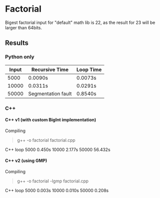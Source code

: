 # Factorial

Bigest factorial input for "default" math lib is 22, as the result for 23 will be larger than 64bits.

## Results

### Python only

| Input | Recursive Time | Loop Time |
| --- | --- | --- |
| 5000 | 0.0090s | 0.0073s |
| 10000 | 0.0311s | 0.0291s |
| 50000 | Segmentation fault | 0.8540s|


### C++


#### C++ v1 (with custom BigInt implementation)

Compiling
> g++ -o factorial factorial.cpp

C++ loop 
5000 0.450s
10000 2.177s
50000 56.432s

#### C++ v2 (using GMP)

Compiling
> g++ -o factorial -lgmp factorial.cpp

C++ loop 
5000 0.003s
10000 0.010s
50000 0.208s
